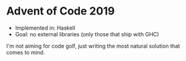 Advent of Code 2019
===================

- Implemented in: Haskell
- Goal: no external libraries (only those that ship with GHC)

I'm not aiming for code golf, just writing the most natural solution that comes
to mind.
